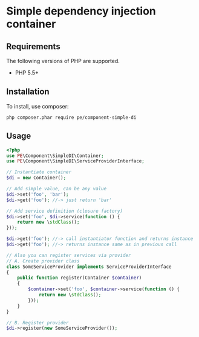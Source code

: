 # Simple dependency injection container

## Requirements

The following versions of PHP are supported.

* PHP 5.5+

## Installation

To install, use composer:

```
php composer.phar require pe/component-simple-di
```

## Usage

```php
<?php
use PE\Component\SimpleDI\Container;
use PE\Component\SimpleDI\ServiceProviderInterface;

// Instantiate container
$di = new Container();

// Add simple value, can be any value
$di->set('foo', 'bar');
$di->get('foo'); //-> just return 'bar'

// Add service definition (closure factory)
$di->set('foo', $di->service(function () {
    return new \stdClass();
}));

$di->get('foo'); //-> call instantiator function and returns instance
$di->get('foo'); //-> returns instance same as in previous call

// Also you can register services via provider
// A. Create provider class
class SomeServiceProvider implements ServiceProviderInterface
{
    public function register(Container $container)
    {
        $container->set('foo', $container->service(function () {
            return new \stdClass();
        }));
    }    
}

// B. Register provider
$di->register(new SomeServiceProvider());
```